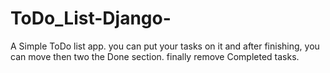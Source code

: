 # ToDo_List-Django-
A Simple ToDo list app. you can put your tasks on it and after finishing, you can move then two the Done section. finally remove Completed tasks.
